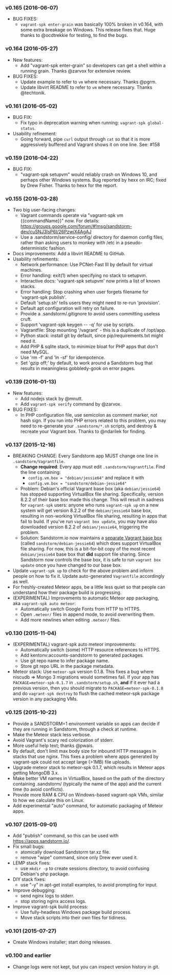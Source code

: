 ### v0.165 (2016-06-07)
- BUG FIXES:
  - `vagrant-spk enter-grain` was basically 100% broken in v0.164, with some extra breakage on
     Windows. This release fixes that. Huge thanks to @ocdtrekkie for testing, to find the
     bugs.

### v0.164 (2016-05-27)
- New features:
    - Add "vagrant-spk enter-grain" so developers can get a shell within a running grain.
      Thanks @zarvox for extensive review.
- BUG FIXES:
    - Update example to refer to `vm` where necessary. Thanks @pgrm.
    - Update libvirt README to refer to `vm` where necessary. Thanks @techtonik.

### v0.161 (2016-05-02)
- BUG FIX:
    - Fix typo in deprecation warning when running: `vagrant-spk global-status`.
- Usability refinement:
    - Going forward, pipe `curl` output through `cat` so that it is
      more aggressively buffered and Vagrant shows it on one line.
      See: #158

### v0.159 (2016-04-22)
- BUG FIX:
    - "vagrant-spk setupvm" would reliably crash on Windows 10, and
      perhaps other Windows systems. Bug reported by hexx on IRC;
      fixed by Drew Fisher. Thanks to hexx for the report.

### v0.155 (2016-03-28)
- Two big user-facing changes:
    - Vagrant commands operate via "vagrant-spk vm {{commandName}}" now.
      For details: https://groups.google.com/forum/#!msg/sandstorm-dev/cuSNJ3IsP6I/26PzwiX4AgAJ
    - Use a .sandstorm/service-config/ directory for daemon config files,
      rather than asking users to monkey with /etc in a pseudo-deterministic
      fashion.
- Docs improvements: Add a libvirt README to GitHub.
- Usability refinements:
    - Network performance: Use PCNet-Fast III by default for virtual machines.
    - Error handling: exit(1) when specifying no stack to setupvm.
    - Interactive docs: 'vagrant-spk setupvm' now prints a list of known stacks.
    - Error handling: Stop crashing when user forgets filename for 'vagrant-spk publish'.
    - Default 'setup.sh' tells users they might need to re-run 'provision'.
    - Default apt configuration will retry on failure.
    - Provide a .sandstorm/.gitignore to avoid users committing useless cruft.
    - Support 'vagrant-spk keygen -- -q' for use by scripts.
    - Vagrantfile: Stop mounting '/vagrant' - this is a duplicate of /opt/app.
    - Python stack: install git by default, since pip/requirements.txt might need it.
    - Add PHP & sqlite stack, to minimize bloat for PHP apps that don't need MySQL.
    - Use 'rm -f' and 'ln -sf' for idempotence.
    - Set 'gzip off;' by default, to work around a Sandstorm bug that results
      in meaningless gobbledy-gook on error pages.

### v0.139 (2016-01-13)
- New features:
    - Add nodejs stack by @mnutt.
    - Add `vagrant-spk verify` command by @zarvox.
- BUG FIXES:
    - In PHP configuration file, use semicolon as comment marker, not hash sign.
      If you run into PHP errors related to this problem, you may need to
      re-generate your `.sandstorm/*.sh` scripts, and destroy & recreate your
      Vagrant box. Thanks to @ndarilek for finding.

### v0.137 (2015-12-16)
- BREAKING CHANGE: Every Sandstorm app MUST change one line in `.sandstorm/Vagrantfile`.
    - **Change required**: Every app must edit `.sandstorm/Vagrantfile`. Find the line containing:
        - `config.vm.box = "debian/jessie64"` and replace it with
        - `config.vm.box = "sandstorm/debian-jessie64"`
    - Problem: Debian's official Vagrant base box (aka `debian/jessie64`) has stopped
      supporting VirtualBox file sharing. Specifically, version 8.2.2 of their base box
      made this change. This will result in sadness for `vagrant-spk` users: anyone who
      runs `vagrant-spk up` on a new system will get version 8.2.2 of the `debian/jessie64`
      base box, resulting in non-working VirtualBox file sharing, resulting in apps that
      fail to build. If you've run `vagrant box update`, you may have also downloaded version
      8.2.2 of `debian/jessie64`, triggering the problem.
    - Solution: Sandstorm.io now maintains a
      [separate Vagrant base box](https://atlas.hashicorp.com/sandstorm/boxes/debian-jessie64)
      (called `sandstorm/debian-jessie64`) which does support VirtualBox file sharing.
      For now, this is a bit-for-bit copy of the most recent `debian/jessie64` base box
      that **did** support file sharing. Since Sandstorm now controls the base box, it is
      safe to run `vagrant box update` once you have changed to our base box.
- Update `vagrant-spk up` to check for the above problem and inform people on
  how to fix it. Update auto-generated `Vagrantfile` accordingly as well.
- For freshly-created Meteor apps, be a little less quiet so that people can
  understand how their package build is progressing.
- (EXPERIMENTAL) Improvements to automatic Meteor app packaging, aka
  `vagrant-spk auto meteor`:
    - Automatically switch Google Fonts from HTTP to HTTPS.
    - Open `.meteor/` files in append mode, to avoid overwriting them.
    - Add more newlines when editing `.meteor/` files.

### v0.130 (2015-11-04)
- (EXPERIMENTAL) vagrant-spk auto meteor improvements:
    - Automatically switch (some) HTTP resource references to HTTPS.
    - Add kentonv:accounts-sandstorm to generated packages.
    - Use git repo name to infer package name.
    - Store git repo URL in the package metadata.
- Meteor stack: Use `meteor-spk` version 0.1.8. This fixes a bug where
  niscudb => Mongo 3 migrations would sometimes fail. If your app has
  `PACKAGE=meteor-spk-0.1.7` in `.sandstorm/setup.sh`, **and** if it
  ever had a previous version, then you should migrate to
  `PACKAGE=meteor-spk-0.1.8` and do `vagrant-spk destroy` to flush the
  cached meteor-spk package version in any packaging VMs.

### v0.125 (2015-10-22)
- Provide a SANDSTORM=1 environment variable so apps can decide if they are
  running in Sandstorm, through a check at runtime.
- Make the Meteor stack less verbose.
- Avoid Vagrant's scary red colorization of stderr.
- More useful help text; thanks @pwais.
- By default, don't limit max body size for inbound HTTP messages in stacks
  that use nginx. This fixes a problem where apps generated by vagrant-spk
  could not accept large (>1MB) file uploads.
- Upgrade meteor stack to meteor-spk 0.1.7, which results in Meteor apps
  getting MongoDB 3.x.
- Make better VM names in VirtualBox, based on the path of the directory
  containing .sandstorm/ (typically the name of the app) and the current
  time (to avoid conflicts).
- Provide more RAM & CPU on Windows-based vagrant-spk VMs, similar to how
  we calculate this on Linux.
- Add experimental "auto" command, for automatic packaging of Meteor apps.

### v0.107 (2015-09-01)
- Add "publish" command, so this can be used with https://apps.sandstorm.io/.
- Fix small bugs:
    - atomically download Sandstorm tar.xz file.
    - remove "wipe" command, since only Drew ever used it.
- LEMP stack fixes:
    - use `mkdir -p` to create sessions directory, to avoid confusing Debian's php package.
- DIY stack fixes:
    - use "-y" in apt-get install examples, to avoid prompting for input.
- Improve debugging:
    - send nginx logs to stderr.
    - stop storing nginx access logs.
- Improve vagrant-spk build process:
    - Use fully-headless Windows package build process.
    - Move stack scripts into their own files for tidiness.

### v0.101 (2015-07-27)
- Create Windows installer; start doing releases.

### v0.100 and earlier
- Change logs were not kept, but you can inspect version history in git.
